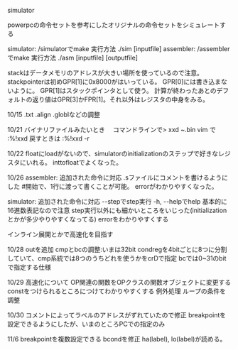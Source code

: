 simulator

powerpcの命令セットを参考にしたオリジナルの命令セットをシミュレートする

simulator: /simulatorでmake 実行方法 ./sim [inputfile]
assembler: /assemblerでmake 実行方法 ./asm [inputfile] [outputfile]

stackはデータメモリのアドレスが大きい場所を使っているので注意。
stackpointerは初めGPR[1]に0x8000がはいっている。
GPR[0]には書き込まないように。
GPR[1]はスタックポインタとして使う。
計算が終わったあとのデフォルトの返り値はGPR[3]かFPR[1]。それ以外はレジスタの中身をみる。

10/15
.txt .align .globlなどの調整

10/21
バイナリファイルみたいとき　
コマンドラインで> xxd ~.bin
vim で :%!xxd  戻すときは :%!xxd -r

10/22
floatにloadがないので、simulatorのinitializationのステップで好きなレジスタにいれる。
inttofloatでよくなった。

10/26
assembler:
追加された命令に対応
.sファイルにコメントを書けるようにした #開始で、1行に渡って書くことが可能。
errorがわかりやすくなった。

simulator:
追加された命令に対応
--stepでstep実行
-h, --helpでhelp
基本的に16進数表記なので注意
step実行以外にも細かいところをいじった(initializationとかが多少やりやすくなってる)
errorをわかりやすくする

インライン展開とかで高速化を目指す

10/28
outを追加
cmpとbcの調整:いまは32bit condregを4bitごとに8つに分割していて、cmp系統では8つのうちどれを使うかをcrDで指定 bcでは0~31のbitで指定する仕様

10/29
高速化について
OP関連の関数をOPクラスの関数オブジェクトに変更する
constをつけられるところにつけてわかりやすくする
例外処理
ループの条件を調整

10/30
コメントによってラベルのアドレスがずれていたので修正
breakpointを設定できるようにしたが、いまのところPCでの指定のみ

11/6
breakpointを複数設定できる
bcondを修正
ha(label), lo(label)が読める。

